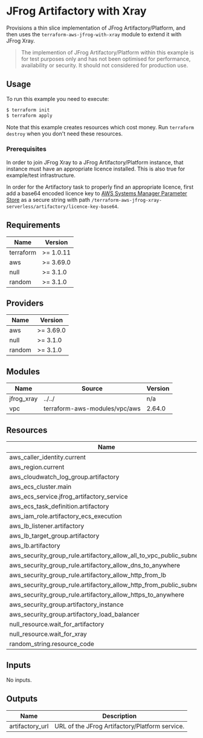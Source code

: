 # JFrog Artifactory with Xray

Provisions a thin slice implementation of JFrog Artifactory/Platform, and then uses the `terraform-aws-jfrog-with-xray` module to extend it with JFrog Xray.

> The implemention of JFrog Artifactory/Platform within this example is for test purposes only and has not been optimised for performance, availability or security. It should not considered for production use.

## Usage

To run this example you need to execute:

```bash
$ terraform init
$ terraform apply
```

Note that this example creates resources which cost money. Run `terraform destroy` when you don't need these resources.

### Prerequisites

In order to join JFrog Xray to a JFrog Artifactory/Platform instance, that instance must have an appropriate licence installed. This is also true for example/test infrastructure.

In order for the Artifactory task to properly find an appropriate licence, first add a base64 encoded licence key to [AWS Systems Manager Parameter Store](https://docs.aws.amazon.com/systems-manager/latest/userguide/systems-manager-parameter-store.html) as a secure string with path `/terraform-aws-jfrog-xray-serverless/artifactory/licence-key-base64`.

## Requirements

|Name|Version|
|-|-|
|terraform|>= 1.0.11|
|aws|>= 3.69.0|
|null|>= 3.1.0|
|random|>= 3.1.0|

## Providers

|Name|Version|
|-|-|
|aws|>= 3.69.0|
|null|>= 3.1.0|
|random|>= 3.1.0|

## Modules

|Name|Source|Version|
|-|-|-|
|jfrog_xray|../../|n/a|
|vpc|terraform-aws-modules/vpc/aws|2.64.0|

## Resources

|Name|Type|
|-|-|
|aws_caller_identity.current|data|
|aws_region.current|data|
|aws_cloudwatch_log_group.artifactory|resource|
|aws_ecs_cluster.main|resource|
|aws_ecs_service.jfrog_artifactory_service|resource|
|aws_ecs_task_definition.artifactory|resource|
|aws_iam_role.artifactory_ecs_execution|resource|
|aws_lb_listener.artifactory|resource|
|aws_lb_target_group.artifactory|resource|
|aws_lb.artifactory|resource|
|aws_security_group_rule.artifactory_allow_all_to_vpc_public_subnets|resource|
|aws_security_group_rule.artifactory_allow_dns_to_anywhere|resource|
|aws_security_group_rule.artifactory_allow_http_from_lb|resource|
|aws_security_group_rule.artifactory_allow_http_from_public_subnets|resource|
|aws_security_group_rule.artifactory_allow_https_to_anywhere|resource|
|aws_security_group.artifactory_instance|resource|
|aws_security_group.artifactory_load_balancer|resource|
|null_resource.wait_for_artifactory|resource|
|null_resource.wait_for_xray|resource|
|random_string.resource_code|resource|

## Inputs

No inputs.

## Outputs

|Name|Description|
|-|-|
|artifactory_url|URL of the JFrog Artifactory/Platform service.|
